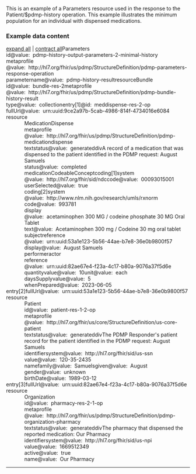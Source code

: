 This is an example of a Parameters resource used in the response to the Patient/$pdmp-history operation. This example illustrates the minimum population for an individual with dispensed medications.

<p></p>

<h3>Example data content</h3>

<div class="fm_ex"><span id="expandNote"><a class="expandLink" href="#" onclick="javascript:{document.querySelectorAll('.fm_ex .detail.collapse').forEach(el => {el.classList.remove('collapse'); el.classList.remove('in'); el.classList.add('in');}); document.querySelectorAll('.fm_ex .summary').forEach(el => {el.classList.remove('collapsed');});}">expand all</a> | <a class="expandLink" href="#" onclick="javascript:{document.querySelectorAll('.fm_ex .detail.in').forEach(el => {el.classList.remove('in'); el.classList.remove('in'); el.classList.add('collapse');}); document.querySelectorAll('.fm_ex .summary').forEach(el => {el.classList.add('collapsed');}); }">contract all</a></span><span class="emph0">Parameters</span><br /><span style="display:inline-block"><span class="emph1">id</span><span style="display:inline-block"><span class="leastEmph fhirValue">@value</span>: &nbsp;<span class="valueEmph">pdmp-history-output-parameters-2-minimal-history</span></span></span><br><span style="display:inline-block"><span class="emph1">meta</span><span style="display:inline-block"><span class="emph2">profile</span></span></span><span style="display:inline-block"><span class="leastEmph fhirValue">@value</span>: &nbsp;<span class="valueEmph">http://hl7.org/fhir/us/pdmp/StructureDefinition/pdmp-parameters-response-operation</span></span><br><span style="display:inline-block"><span class="emph1">parameter</span><span style="display:inline-block"><span class="emph2">name</span></span></span><span style="display:inline-block"><span class="leastEmph fhirValue">@value</span>: &nbsp;<span class="valueEmph">pdmp-history-result</span></span><span style="display:inline-block"><span class="emph2">resource</span><span style="display:inline-block"><span class="emph3">Bundle</span></span></span><span style="display:inline-block"><span class="emph4">id</span><span style="display:inline-block"><span class="leastEmph fhirValue">@value</span>: &nbsp;<span class="valueEmph">bundle-res-2</span></span></span><span style="display:inline-block"><span class="emph4">meta</span><span style="display:inline-block"><span class="emph5">profile</span></span></span><span style="display:inline-block"><span class="leastEmph fhirValue">@value</span>: &nbsp;<span class="valueEmph">http://hl7.org/fhir/us/pdmp/StructureDefinition/pdmp-bundle-history-result</span></span><span style="display:inline-block"><span class="emph4">type</span><span style="display:inline-block"><span class="leastEmph fhirValue">@value</span>: &nbsp;<span class="valueEmph">collection</span></span></span><span class="indent0"><span style="display:inline-block"><span class="emph4">entry[1]</span><span style="display:inline-block"><span class="leastEmph">@id</span>: &nbsp;<span class="valueEmph">meddispense-res-2-op</span></span></span><span style="display:inline-block"><span class="emph5">fullUrl</span><span style="display:inline-block"><span class="leastEmph fhirValue">@value</span>: &nbsp;<span class="valueEmph">urn:uuid:9ce2a97b-5cab-4986-814f-4734016e6084</span></span></span><br><span style="display:inline-block"><span class="emph5">resource</span><span style="margin-left:50px; display:block"><span class="preSummary"></span><span data-toggle="collapse" style="display:inline-block;"  data-target="#_Parameters_parameter_resource_Bundle_entry_resource_MedicationDispense" class="emph0 summary collapsed">MedicationDispense</span><span id="_Parameters_parameter_resource_Bundle_entry_resource_MedicationDispense" class="detail collapse"><br><span style="display:inline-block"><span class="emph1">meta</span><span style="display:inline-block"><span class="emph2">profile</span></span></span><span style="display:inline-block"><span class="leastEmph fhirValue">@value</span>: &nbsp;<span class="valueEmph">http://hl7.org/fhir/us/pdmp/StructureDefinition/pdmp-medicationdispense</span></span><br><span style="display:inline-block"><span class="emph1">text</span><span style="display:inline-block"><span class="emph2">status</span></span></span><span style="display:inline-block"><span class="leastEmph fhirValue">@value</span>: &nbsp;<span class="valueEmph">generated</span></span><span class="fhirText"><span class="preText"></span><span data-toggle="collapse" style="display:inline-block;"  data-target="#_Parameters_parameter_resource_Bundle_entry_resource_MedicationDispense_text_div" class="emph2 fhirDiv summary collapsed">div</span><span id="_Parameters_parameter_resource_Bundle_entry_resource_MedicationDispense_text_div" class="detail collapse"><span class="longContentEdit"></span><span class="longHiddenContent">A record of a medication that was dispensed to the patient identified in the PDMP request: August Samuels</span></span></span><br><span style="display:inline-block"><span class="emph1">status</span><span style="display:inline-block"><span class="leastEmph fhirValue">@value</span>: &nbsp;<span class="valueEmph">completed</span></span></span><br><span style="display:inline-block"><span class="emph1">medicationCodeableConcept</span></span><span class="indent1"><span style="display:inline-block"><span class="emph2">coding[1]</span><span style="display:inline-block"><span class="emph3">system</span></span></span><span style="display:inline-block"><span class="leastEmph fhirValue">@value</span>: &nbsp;<span class="valueEmph">http://hl7.org/fhir/sid/ndc</span></span><span style="display:inline-block"><span class="emph3">code</span><span style="display:inline-block"><span class="leastEmph fhirValue">@value</span>: &nbsp;<span class="valueEmph">00093015001</span></span></span><span style="display:inline-block"><span class="emph3">userSelected</span><span style="display:inline-block"><span class="leastEmph fhirValue">@value</span>: &nbsp;<span class="valueEmph">true</span></span></span><br><span style="display:inline-block"><span class="emph2">coding[2]</span><span style="display:inline-block"><span class="emph3">system</span></span></span><span style="display:inline-block"><span class="leastEmph fhirValue">@value</span>: &nbsp;<span class="valueEmph">http://www.nlm.nih.gov/research/umls/rxnorm</span></span><span style="display:inline-block"><span class="emph3">code</span><span style="display:inline-block"><span class="leastEmph fhirValue">@value</span>: &nbsp;<span class="valueEmph">993781</span></span></span><span style="display:inline-block"><span class="emph3">display</span><span style="display:inline-block"><span class="leastEmph fhirValue">@value</span>: &nbsp;<span class="boldValueEmph">acetaminophen 300 MG / codeine phosphate 30 MG Oral Tablet</span></span></span></span><span style="display:inline-block"><span class="emph2">text</span><span style="display:inline-block"><span class="leastEmph fhirValue">@value</span>: &nbsp;<span class="valueEmph">Acetaminophen 300 mg / Codeine 30 mg oral tablet</span></span></span><br><span style="display:inline-block"><span class="emph1">subject</span><span style="display:inline-block"><span class="emph2">reference</span></span></span><span style="display:inline-block"><span class="leastEmph fhirValue">@value</span>: &nbsp;<span class="valueEmph">urn:uuid:53a1e123-5b56-44ae-b7e8-36e0b9800f57</span></span><span style="display:inline-block"><span class="emph2">display</span><span style="display:inline-block"><span class="leastEmph fhirValue">@value</span>: &nbsp;<span class="boldValueEmph">August Samuels</span></span></span><br><span style="display:inline-block"><span class="emph1">performer</span><span style="display:inline-block"><span class="emph2">actor</span></span></span><span style="display:inline-block"><span class="emph3">reference</span><span style="display:inline-block"><span class="leastEmph fhirValue">@value</span>: &nbsp;<span class="valueEmph">urn:uuid:82ae67e4-f23a-4c17-b80a-9076a37f5d6e</span></span></span><br><span style="display:inline-block"><span class="emph1">quantity</span><span style="display:inline-block"><span class="emph2">value</span></span></span><span style="display:inline-block"><span class="leastEmph fhirValue">@value</span>: &nbsp;<span class="valueEmph">10</span></span><span style="display:inline-block"><span class="emph2">unit</span><span style="display:inline-block"><span class="leastEmph fhirValue">@value</span>: &nbsp;<span class="valueEmph">each</span></span></span><br><span style="display:inline-block"><span class="emph1">daysSupply</span><span style="display:inline-block"><span class="emph2">value</span></span></span><span style="display:inline-block"><span class="leastEmph fhirValue">@value</span>: &nbsp;<span class="valueEmph">5</span></span><br><span style="display:inline-block"><span class="emph1">whenPrepared</span><span style="display:inline-block"><span class="leastEmph fhirValue">@value</span>: &nbsp;<span class="valueEmph">2023-06-05</span></span></span></span></span></span><br/><span style="display:inline-block"><span class="emph4">entry[2]</span><span style="display:inline-block"><span class="emph5">fullUrl</span></span></span><span style="display:inline-block"><span class="leastEmph fhirValue">@value</span>: &nbsp;<span class="valueEmph">urn:uuid:53a1e123-5b56-44ae-b7e8-36e0b9800f57</span></span><br><span style="display:inline-block"><span class="emph5">resource</span><span style="margin-left:50px; display:block"><span class="preSummary"></span><span data-toggle="collapse" style="display:inline-block;"  data-target="#_Parameters_parameter_resource_Bundle_entry2_resource_Patient" class="emph0 summary collapsed">Patient</span><span id="_Parameters_parameter_resource_Bundle_entry2_resource_Patient" class="detail collapse"><br><span style="display:inline-block"><span class="emph1">id</span><span style="display:inline-block"><span class="leastEmph fhirValue">@value</span>: &nbsp;<span class="valueEmph">patient-res-1-2-op</span></span></span><br><span style="display:inline-block"><span class="emph1">meta</span><span style="display:inline-block"><span class="emph2">profile</span></span></span><span style="display:inline-block"><span class="leastEmph fhirValue">@value</span>: &nbsp;<span class="valueEmph">http://hl7.org/fhir/us/core/StructureDefinition/us-core-patient</span></span><br><span style="display:inline-block"><span class="emph1">text</span><span style="display:inline-block"><span class="emph2">status</span></span></span><span style="display:inline-block"><span class="leastEmph fhirValue">@value</span>: &nbsp;<span class="valueEmph">generated</span></span><span class="fhirText"><span class="preText"></span><span data-toggle="collapse" style="display:inline-block;"  data-target="#_Parameters_parameter_resource_Bundle_entry2_resource_Patient_text_div" class="emph2 fhirDiv summary collapsed">div</span><span id="_Parameters_parameter_resource_Bundle_entry2_resource_Patient_text_div" class="detail collapse"><span class="longContentEdit"></span><span class="longHiddenContent">The PDMP Responder's patient record for the patient identified in the PDMP request: August Samuels</span></span></span><br><span style="display:inline-block"><span class="emph1">identifier</span><span style="display:inline-block"><span class="emph2">system</span></span></span><span style="display:inline-block"><span class="leastEmph fhirValue">@value</span>: &nbsp;<span class="valueEmph">http://hl7.org/fhir/sid/us-ssn</span></span><span style="display:inline-block"><span class="emph2">value</span><span style="display:inline-block"><span class="leastEmph fhirValue">@value</span>: &nbsp;<span class="valueEmph">120-35-2435</span></span></span><br><span style="display:inline-block"><span class="emph1">name</span><span style="display:inline-block"><span class="emph2">family</span></span></span><span style="display:inline-block"><span class="leastEmph fhirValue">@value</span>: &nbsp;<span class="valueEmph">Samuels</span></span><span style="display:inline-block"><span class="emph2">given</span><span style="display:inline-block"><span class="leastEmph fhirValue">@value</span>: &nbsp;<span class="valueEmph">August</span></span></span><br><span style="display:inline-block"><span class="emph1">gender</span><span style="display:inline-block"><span class="leastEmph fhirValue">@value</span>: &nbsp;<span class="valueEmph">unknown</span></span></span><br><span style="display:inline-block"><span class="emph1">birthDate</span><span style="display:inline-block"><span class="leastEmph fhirValue">@value</span>: &nbsp;<span class="valueEmph">1989-03-12</span></span></span></span></span></span><br/><span style="display:inline-block"><span class="emph4">entry[3]</span><span style="display:inline-block"><span class="emph5">fullUrl</span></span></span><span style="display:inline-block"><span class="leastEmph fhirValue">@value</span>: &nbsp;<span class="valueEmph">urn:uuid:82ae67e4-f23a-4c17-b80a-9076a37f5d6e</span></span><br><span style="display:inline-block"><span class="emph5">resource</span><span style="margin-left:50px; display:block"><span class="preSummary"></span><span data-toggle="collapse" style="display:inline-block;"  data-target="#_Parameters_parameter_resource_Bundle_entry3_resource_Organization" class="emph0 summary collapsed">Organization</span><span id="_Parameters_parameter_resource_Bundle_entry3_resource_Organization" class="detail collapse"><br><span style="display:inline-block"><span class="emph1">id</span><span style="display:inline-block"><span class="leastEmph fhirValue">@value</span>: &nbsp;<span class="valueEmph">pharmacy-res-2-1-op</span></span></span><br><span style="display:inline-block"><span class="emph1">meta</span><span style="display:inline-block"><span class="emph2">profile</span></span></span><span style="display:inline-block"><span class="leastEmph fhirValue">@value</span>: &nbsp;<span class="valueEmph">http://hl7.org/fhir/us/pdmp/StructureDefinition/pdmp-organization-pharmacy</span></span><br><span style="display:inline-block"><span class="emph1">text</span><span style="display:inline-block"><span class="emph2">status</span></span></span><span style="display:inline-block"><span class="leastEmph fhirValue">@value</span>: &nbsp;<span class="valueEmph">generated</span></span><span class="fhirText"><span class="preText"></span><span data-toggle="collapse" style="display:inline-block;"  data-target="#_Parameters_parameter_resource_Bundle_entry3_resource_Organization_text_div" class="emph2 fhirDiv summary collapsed">div</span><span id="_Parameters_parameter_resource_Bundle_entry3_resource_Organization_text_div" class="detail collapse"><span class="longContentEdit"></span><span class="longHiddenContent">The pharmacy that dispensed the reported medication: Our Pharmacy</span></span></span><br><span style="display:inline-block"><span class="emph1">identifier</span><span style="display:inline-block"><span class="emph2">system</span></span></span><span style="display:inline-block"><span class="leastEmph fhirValue">@value</span>: &nbsp;<span class="valueEmph">http://hl7.org/fhir/sid/us-npi</span></span><span style="display:inline-block"><span class="emph2">value</span><span style="display:inline-block"><span class="leastEmph fhirValue">@value</span>: &nbsp;<span class="valueEmph">1669512349</span></span></span><br><span style="display:inline-block"><span class="emph1">active</span><span style="display:inline-block"><span class="leastEmph fhirValue">@value</span>: &nbsp;<span class="valueEmph">true</span></span></span><br><span style="display:inline-block"><span class="emph1">name</span><span style="display:inline-block"><span class="leastEmph fhirValue">@value</span>: &nbsp;<span class="valueEmph">Our Pharmacy</span></span></span></span></span></span><br/></span></div>

<hr>